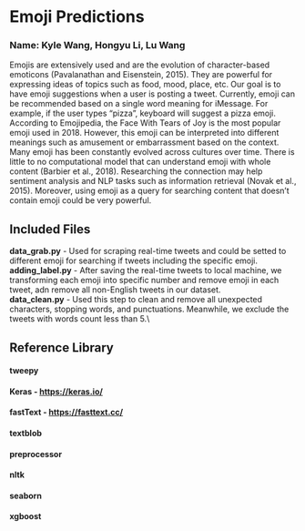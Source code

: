 # Emoji Predictions
### Name: Kyle Wang, Hongyu Li, Lu Wang
Emojis are extensively used and are the evolution of character-based emoticons (Pavalanathan and Eisenstein, 2015). They are powerful for expressing ideas of topics such as food, mood, place, etc. Our goal is to have emoji suggestions when a user is posting a tweet. Currently, emoji can be recommended based on a single word meaning for iMessage. For example, if the user types “pizza”, keyboard will suggest a pizza emoji. According to Emojipedia, the Face With Tears of Joy is the most popular emoji used in 2018. However, this emoji can be interpreted into different meanings such as amusement or embarrassment based on the context. Many emoji has been constantly evolved across cultures over time. There is little to no computational model that can understand emoji with whole content (Barbier et al., 2018). Researching the connection may help sentiment analysis and NLP tasks such as information retrieval (Novak et al., 2015). Moreover, using emoji as a query for searching content that doesn’t contain emoji could be very powerful.

## Included Files
**data_grab.py** - Used for scraping real-time tweets and could be setted to different emoji for searching if tweets including the specific emoji.\
**adding_label.py** - After saving the real-time tweets to local machine, we transforming each emoji into specific number and remove emoji in each tweet, adn remove all non-English tweets in our dataset.\
**data_clean.py** - Used this step to clean and remove all unexpected characters, stopping words, and punctuations. Meanwhile, we exclude the tweets with words count less than 5.\



## Reference Library
#### tweepy
#### Keras - https://keras.io/
#### fastText - https://fasttext.cc/
#### textblob
#### preprocessor
#### nltk
#### seaborn
#### xgboost


